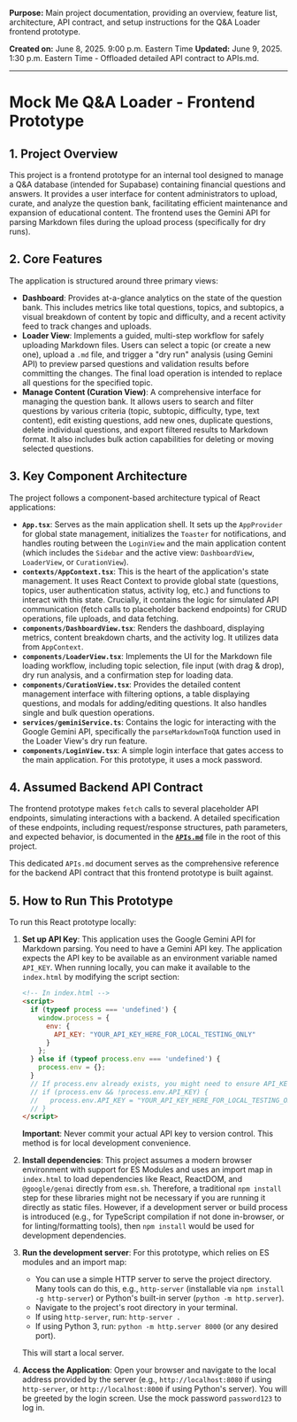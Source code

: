 
**Purpose:** Main project documentation, providing an overview, feature list, architecture, API contract, and setup instructions for the Q&A Loader frontend prototype.

**Created on:** June 8, 2025. 9:00 p.m. Eastern Time
**Updated:** June 9, 2025. 1:30 p.m. Eastern Time - Offloaded detailed API contract to APIs.md.

---

# Mock Me Q&A Loader - Frontend Prototype

## 1. Project Overview

This project is a frontend prototype for an internal tool designed to manage a Q&A database (intended for Supabase) containing financial questions and answers. It provides a user interface for content administrators to upload, curate, and analyze the question bank, facilitating efficient maintenance and expansion of educational content. The frontend uses the Gemini API for parsing Markdown files during the upload process (specifically for dry runs).

## 2. Core Features

The application is structured around three primary views:

*   **Dashboard**: Provides at-a-glance analytics on the state of the question bank. This includes metrics like total questions, topics, and subtopics, a visual breakdown of content by topic and difficulty, and a recent activity feed to track changes and uploads.
*   **Loader View**: Implements a guided, multi-step workflow for safely uploading Markdown files. Users can select a topic (or create a new one), upload a `.md` file, and trigger a "dry run" analysis (using Gemini API) to preview parsed questions and validation results before committing the changes. The final load operation is intended to replace all questions for the specified topic.
*   **Manage Content (Curation View)**: A comprehensive interface for managing the question bank. It allows users to search and filter questions by various criteria (topic, subtopic, difficulty, type, text content), edit existing questions, add new ones, duplicate questions, delete individual questions, and export filtered results to Markdown format. It also includes bulk action capabilities for deleting or moving selected questions.

## 3. Key Component Architecture

The project follows a component-based architecture typical of React applications:

*   **`App.tsx`**: Serves as the main application shell. It sets up the `AppProvider` for global state management, initializes the `Toaster` for notifications, and handles routing between the `LoginView` and the main application content (which includes the `Sidebar` and the active view: `DashboardView`, `LoaderView`, or `CurationView`).
*   **`contexts/AppContext.tsx`**: This is the heart of the application's state management. It uses React Context to provide global state (questions, topics, user authentication status, activity log, etc.) and functions to interact with this state. Crucially, it contains the logic for simulated API communication (fetch calls to placeholder backend endpoints) for CRUD operations, file uploads, and data fetching.
*   **`components/DashboardView.tsx`**: Renders the dashboard, displaying metrics, content breakdown charts, and the activity log. It utilizes data from `AppContext`.
*   **`components/LoaderView.tsx`**: Implements the UI for the Markdown file loading workflow, including topic selection, file input (with drag & drop), dry run analysis, and a confirmation step for loading data.
*   **`components/CurationView.tsx`**: Provides the detailed content management interface with filtering options, a table displaying questions, and modals for adding/editing questions. It also handles single and bulk question operations.
*   **`services/geminiService.ts`**: Contains the logic for interacting with the Google Gemini API, specifically the `parseMarkdownToQA` function used in the Loader View's dry run feature.
*   **`components/LoginView.tsx`**: A simple login interface that gates access to the main application. For this prototype, it uses a mock password.

## 4. Assumed Backend API Contract

The frontend prototype makes `fetch` calls to several placeholder API endpoints, simulating interactions with a backend. A detailed specification of these endpoints, including request/response structures, path parameters, and expected behavior, is documented in the **[`APIs.md`](./APIs.md)** file in the root of this project.

This dedicated `APIs.md` document serves as the comprehensive reference for the backend API contract that this frontend prototype is built against.

## 5. How to Run This Prototype

To run this React prototype locally:

1.  **Set up API Key**:
    This application uses the Google Gemini API for Markdown parsing. You need to have a Gemini API key.
    The application expects the API key to be available as an environment variable named `API_KEY`.
    When running locally, you can make it available to the `index.html` by modifying the script section:
    ```html
    <!-- In index.html -->
    <script>
      if (typeof process === 'undefined') {
        window.process = {
          env: {
            API_KEY: "YOUR_API_KEY_HERE_FOR_LOCAL_TESTING_ONLY"
          }
        };
      } else if (typeof process.env === 'undefined') {
        process.env = {};
      }
      // If process.env already exists, you might need to ensure API_KEY is set here too
      // if (process.env && !process.env.API_KEY) {
      //   process.env.API_KEY = "YOUR_API_KEY_HERE_FOR_LOCAL_TESTING_ONLY";
      // }
    </script>
    ```
    **Important**: Never commit your actual API key to version control. This method is for local development convenience.

2.  **Install dependencies**:
    This project assumes a modern browser environment with support for ES Modules and uses an import map in `index.html` to load dependencies like React, ReactDOM, and `@google/genai` directly from `esm.sh`. Therefore, a traditional `npm install` step for these libraries might not be necessary if you are running it directly as static files. However, if a development server or build process is introduced (e.g., for TypeScript compilation if not done in-browser, or for linting/formatting tools), then `npm install` would be used for development dependencies.

3.  **Run the development server**:
    For this prototype, which relies on ES modules and an import map:
    *   You can use a simple HTTP server to serve the project directory. Many tools can do this, e.g., `http-server` (installable via `npm install -g http-server`) or Python's built-in server (`python -m http.server`).
    *   Navigate to the project's root directory in your terminal.
    *   If using `http-server`, run: `http-server .`
    *   If using Python 3, run: `python -m http.server 8000` (or any desired port).

    This will start a local server.

4.  **Access the Application**:
    Open your browser and navigate to the local address provided by the server (e.g., `http://localhost:8080` if using `http-server`, or `http://localhost:8000` if using Python's server). You will be greeted by the login screen. Use the mock password `password123` to log in.
